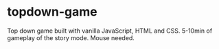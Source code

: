 # topdown-game
Top down game built with vanilla JavaScript, HTML and CSS. 5-10min of gameplay of the story mode. Mouse needed.
